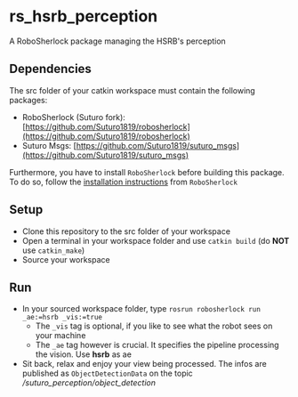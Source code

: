 # rs_hsrb_perception
A RoboSherlock package managing the HSRB's perception

## Dependencies
The src folder of your catkin workspace must contain the following packages:
* RoboSherlock (Suturo fork): [https://github.com/Suturo1819/robosherlock](https://github.com/Suturo1819/robosherlock)
* Suturo Msgs: [https://github.com/Suturo1819/suturo_msgs](https://github.com/Suturo1819/suturo_msgs)

Furthermore, you have to install `RoboSherlock` before building this package. To do so, follow the [installation instructions](http://robosherlock.org/install.html) from `RoboSherlock`

## Setup
* Clone this repository to the src folder of your workspace
* Open a terminal in your workspace folder and use `catkin build` (do **NOT** use `catkin_make`)
* Source your workspace

## Run
* In your sourced workspace folder, type `rosrun robosherlock run _ae:=hsrb _vis:=true`
    * The `_vis` tag is optional, if you like to see what the robot sees on your machine
    * The `_ae` tag however is crucial. It specifies the pipeline processing the vision. Use **hsrb** as ae
* Sit back, relax and enjoy your view being processed. The infos are published as `ObjectDetectionData` on the topic */suturo_perception/object_detection*